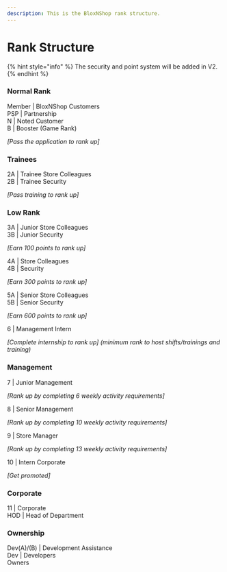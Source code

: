 ```yaml
---
description: This is the BloxNShop rank structure.
---
```


# Rank Structure

{% hint style="info" %}
The security and point system will be added in V2.
{% endhint %}

### Normal Rank

Member | BloxNShop Customers \
PSP | Partnership \
N | Noted Customer\
B | Booster (Game Rank)

_\[Pass the application to rank up]_&#x20;

### Trainees

2A | Trainee Store Colleagues \
2B | Trainee Security

_\[Pass training to rank up]_&#x20;

### Low Rank

3A | Junior Store Colleagues \
3B | Junior Security

_\[Earn 100 points to rank up]_&#x20;

4A | Store Colleagues \
4B | Security

_\[Earn 300 points to rank up]_&#x20;

5A | Senior Store Colleagues \
5B | Senior Security

_\[Earn 600 points to rank up]_&#x20;

6 | Management Intern

_\[Complete internship to rank up] (minimum rank to host shifts/trainings and training)_

### Management

&#x20;7 | Junior Management

_\[Rank up by completing 6 weekly activity requirements]_&#x20;

8 | Senior Management

_\[Rank up by completing 10 weekly activity requirements]_&#x20;

9 | Store Manager

_\[Rank up by completing 13 weekly activity requirements]_&#x20;

10 | Intern Corporate

_\[Get promoted]_&#x20;

### Corporate

11 | Corporate \
HOD | Head of Department

### Ownership

Dev(A)/(B) | Development Assistance \
Dev | Developers \
Owners

